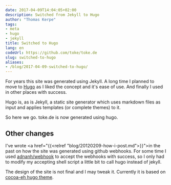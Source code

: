 ```yaml
---
date: 2017-04-09T14:04:05+02:00
description: Switched from Jekyll to Hugo
author: "Thomas Kerpe"
tags:
- meta
- hugo
- jekyll
title: Switched to Hugo
lang: en
codeUrl: https://github.com/toke/toke.de
slug: switched-to-hugo
aliases:
- /blog/2017-04-09-switched-to-hugo/
---
```


For years this site was generated using Jekyll.
A long time I planned to move to [Hugo](https://gohugo.io) as
I liked the concept and it's ease of use. And finally
I used in other places with success.

Hugo is, as is Jekyll, a static site generator which uses markdown
files as input and applies templates (or complete themes) to it.

So here we go. toke.de is now generated using hugo.

## Other changes

I've wrote <a href="{{<relref "blog/20120209-how-i-post.md">}}">in the past</a>
on how the site was generated using github webhooks.
For some time I used [adnanh/webhook](https://github.com/adnanh/webhook)
to accept the webhooks with success, so I only had to modify
my accepting shell script a little bit to call hugo instead of jekyll.

The design of the site is not final and I may tweak it.
Currently it is based on [cocoa-eh hugo theme](http://themes.gohugo.io/cocoa-eh-hugo-theme/).
